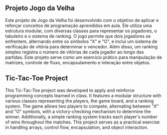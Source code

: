 ## Projeto Jogo da Velha


Este projeto de Jogo da Velha foi desenvolvido com o objetivo de aplicar e reforçar conceitos de programação aprendidos em aula. Ele utiliza uma estrutura modular, com diversas classes para representar os jogadores, o tabuleiro e o sistema de ranking. O jogo permite que dois jogadores se enfrentem, alternando entre os símbolos "X" e "O", e inclui um sistema de verificação de vitória para determinar o vencedor. Além disso, um ranking simples registra o número de vitórias de cada jogador ao longo das partidas. Este projeto serve como um exercício prático para manipulação de matrizes, controle de fluxo, encapsulamento e interação entre objetos.

## Tic-Tac-Toe Project

This Tic-Tac-Toe project was developed to apply and reinforce programming concepts learned in class. It features a modular structure with various classes representing the players, the game board, and a ranking system. The game allows two players to compete, alternating between "X" and "O" symbols, with a victory-checking mechanism to determine the winner. Additionally, a simple ranking system tracks each player's number of wins throughout the matches. This project serves as a practical exercise in handling arrays, control flow, encapsulation, and object interaction.
